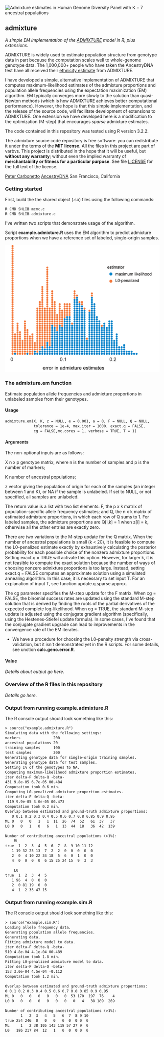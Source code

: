 ![Admixture estimates in Human Genome Diversity Panel with K = 7
  ancestral populations](hgdp.gif)

## admixture

*A simple EM implementation of the
[ADMIXTURE](http://dx.doi.org/10.1101/gr.094052.109) model in
R, plus extensions.*

ADMIXTURE is widely used to estimate population structure from
genotype data in part because the computation scales well to
whole-genome genotype data. The 1,000,000+ people who have taken
the AncestryDNA test have all received their [ethnicity
estimate](http://dna.ancestry.com/resource/whitePaper/AncestryDNA-Ethnicity-White-Paper)
from ADMIXTURE.

I have developed a simple, alternative implementation of ADMIXTURE
that computes maximum-likelihood estimates of the admixture
proportions and population allele frequencies using the expectation
maximization (EM) algorithm. EM typically converges more slowly to the
solution than quasi-Newton methods (which is how ADMIXTURE achieves
better computational performance). However, the hope is that this
simple implementation, and the release of the source code, will
facilitate development of extensions to ADMIXTURE. One extension we
have developed here is a modification to the optimization (M-step)
that encourages *sparse* admixture estimates.

The code contained in this repository was tested using R version 3.2.2.

The admixture source code repository is free software: you can
redistribute it under the terms of the **MIT license**. All the files
in this project are part of varbvs. This project is distributed in the
hope that it will be useful, but **without any warranty**; without
even the implied warranty of **merchantability or fitness for a
particular purpose**. See file [LICENSE](LICENSE) for the full text of
the license.

[Peter Carbonetto](http://www.cs.ubc.ca/spider/pcarbo)
[AncestryDNA](http://dna.ancestry.com)
San Francisco, California

### Getting started

First, build the the shared object (.so) files using the following
commands:

    R CMD SHLIB mcmc.c
    R CMD SHLIB admixture.c

I've written two scripts that demonstrate usage of the algorithm.

Script **example.admixture.R** uses the EM algorithm to predict
admixture proportions when we have a reference set of labeled,
single-origin samples.

![Admixture estimates in simulated genotype data](example-sim-error.gif)

### The admixture.em function

Estimate population allele frequencies and admixture proportions in
unlabeled samples from their genotypes.

#### Usage

    admixture.em(X, K, z = NULL, e = 0.001, a = 0, F = NULL, Q = NULL,
    			 tolerance = 1e-4, max.iter = 1000, exact.q = FALSE,	
                 cg = FALSE,mc.cores = 1, verbose = TRUE, T = 1)

#### Arguments
				 
The non-optional inputs are as follows:

   X   n x p genotype matrix, where n is the number of
       samples and p is the number of markers;

   K   number of ancestral populations;

   z   vector giving the population of origin for each of the samples
       (an integer between 1 and K), or NA if the sample is unlabeled.
       If set to NULL, or not specified, all samples are unlabeled.

The return value is a list with two list elements: F, the p x k
matrix of population-specific allele frequency estimates; and Q, the
n x k matrix of estimated admixture proportions, in which each row
of Q sums to 1. For labeled samples, the admixture proportions are
Q[i,k] = 1 when z[i] = k, otherwise all the other entries are
exactly zero.

There are two variations to the M-step update for the Q matrix. When
the number of ancestral populations is small (k < 20), it is
feasible to compute the L0-penalized estimate exactly by
exhaustively calculating the posterior probability for each possible
choice of the nonzero admixture proportions. Setting exact.q = TRUE
will activate this option. However, for larger k, it is not feasible
to compute the exact solution because the number of ways of choosing
nonzero admixture proportions is too large. Instead, setting exact.q
= FALSE computes an approximate solution using a simulated annealing
algorithm. In this case, it is necessary to set input T. For an
explanation of input T, see function update.q.sparse.approx.

The cg parameter specifies the M-step update for the F matrix. When
cg = FALSE, the binomial success rates are updated using the
standard M-step solution that is derived by finding the roots of the
partial derivatives of the expected complete log-likelihood. When cg
= TRUE, the standard M-step update is adjusted using the conjugate
gradient algorithm (specifically, using the Hestenes-Stiefel update
formula). In some cases, I've found that the conjugate gradient
upgrade can lead to improvements in the convergence rate of the EM
iterates.

- We have a procedure for choosing the L0-penalty strength via
cross-validation, but it isn't demonstrated yet in the R scripts. For
some details, see unction **calc.geno.error.R**.

#### Value

*Details about output go here.*

### Overview of the R files in this repository

*Details go here.*

### Output from running example.admixture.R

The R console output should look something like this:

    > source("example.admixture.R")
    Simulating data with the following settings:
    markers               200
    ancestral populations 20
    training samples      100
	test samples          300
	Generating genotype data for single-origin training samples.
	Generating genotype data for test samples.
	Setting 1% of the genotypes to NA.
	Computing maximum-likelihood admixture proportion estimates.
	iter delta-F delta-Q -beta-
	431 9.8e-05 6.7e-05 00.484
	Computation took 0.6 min.
	Computing L0-penalized admixture proportion estimates.
	iter delta-F delta-Q -beta-
	 119 9.9e-05 3.0e-05 00.473
	Computation took 0.2 min.
	Overlap between estimated and ground-truth admixture proportions:
	   0 0.1 0.2 0.3 0.4 0.5 0.6 0.7 0.8 0.85 0.9 0.95
	ML 0   0   0   1   1  11  26  74  52   61  37   37
	L0 0   0   1   0   6   1  13  44  18   36  42  139

	Number of contributing ancestral populations (>1%):
	    ML
	true  1  2  3  4  5  6  7  8  9 10 11 12
	   1 19 32 25 13  7  2  2  0  0  0  0  0
	   2  0  4 10 22 34 18  5  6  0  1  0  0
	   4  0  0  0  0  6 15 25 24 15  9  3  3
	   
	    L0
	true  1  2  3  4  5
	   1 96  4  0  0  0
	   2  0 81 19  0  0
	   4  1  2 35 47 15

### Output from running example.sim.R

The R console output should look something like this:

    > source("example.sim.R")
    Loading allele frequency data.
    Generating population allele frequencies.
    Generating data.
    Fitting admixture model to data.
    iter delta-F delta-Q -beta-
    510 4.8e-04 4.1e-04 00.489
    Computation took 1.8 min.
    Fitting L0-penalized admixture model to data.
    iter delta-F delta-Q -beta-
    153 3.0e-04 4.5e-04 -0.112
    Computation took 1.2 min.

    Overlap between estimated and ground-truth admixture proportions:
    0 0.1 0.2 0.3 0.4 0.5 0.6 0.7 0.8 0.85 0.9 0.95
	ML 0   0   0   0   0   0   0  53 170  197  76    4
	L0 0   0   0   0   0   0   0   0   4   38 189  269

	Number of contributing ancestral populations (>1%):
	       1   2  3   4   5   6  7  8 9 10
	true 254 246  0   0   0   0  0  0 0  0
	ML     1   2 38 105 143 118 57 27 9  0
	L0   186 217 84  12   1   0  0  0 0  0
			
